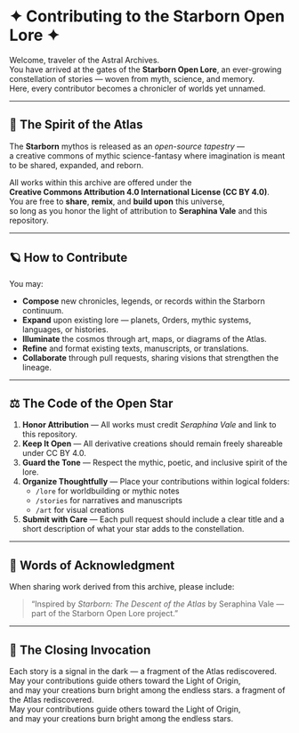 # ✦ Contributing to the Starborn Open Lore ✦

Welcome, traveler of the Astral Archives.  
You have arrived at the gates of the **Starborn Open Lore**, an ever-growing constellation of stories — woven from myth, science, and memory.  
Here, every contributor becomes a chronicler of worlds yet unnamed.

---

## 🌌 The Spirit of the Atlas

The **Starborn** mythos is released as an *open-source tapestry* —  
a creative commons of mythic science-fantasy where imagination is meant to be shared, expanded, and reborn.  

All works within this archive are offered under the  
**Creative Commons Attribution 4.0 International License (CC BY 4.0)**.  
You are free to **share**, **remix**, and **build upon** this universe,  
so long as you honor the light of attribution to **Seraphina Vale** and this repository.

---

## 🪐 How to Contribute

You may:
- **Compose** new chronicles, legends, or records within the Starborn continuum.  
- **Expand** upon existing lore — planets, Orders, mythic systems, languages, or histories.  
- **Illuminate** the cosmos through art, maps, or diagrams of the Atlas.  
- **Refine** and format existing texts, manuscripts, or translations.  
- **Collaborate** through pull requests, sharing visions that strengthen the lineage.

---

## ⚖️ The Code of the Open Star

1. **Honor Attribution** — All works must credit *Seraphina Vale* and link to this repository.  
2. **Keep It Open** — All derivative creations should remain freely shareable under CC BY 4.0.  
3. **Guard the Tone** — Respect the mythic, poetic, and inclusive spirit of the lore.  
4. **Organize Thoughtfully** — Place your contributions within logical folders:  
   - `/lore` for worldbuilding or mythic notes  
   - `/stories` for narratives and manuscripts  
   - `/art` for visual creations  
5. **Submit with Care** — Each pull request should include a clear title and a short description of what your star adds to the constellation.

---

## 💫 Words of Acknowledgment

When sharing work derived from this archive, please include:
> “Inspired by *Starborn: The Descent of the Atlas* by Seraphina Vale — part of the Starborn Open Lore project.”

---

## 🌠 The Closing Invocation

Each story is a signal in the dark —  a fragment of the Atlas rediscovered.  
May your contributions guide others toward the Light of Origin,  
and may your creations burn bright among the endless stars.
a fragment of the Atlas rediscovered.  
May your contributions guide others toward the Light of Origin,  
and may your creations burn bright among the endless stars.
